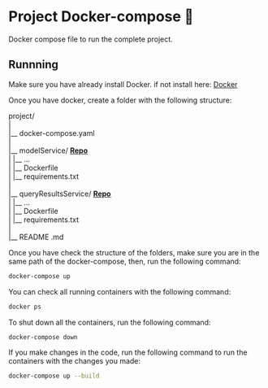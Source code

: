 
# Project Docker-compose 🐳
Docker compose file to run the complete project.

## Runnning
Make sure you have already install Docker.
if not install here:  [Docker](https://www.docker.com)

Once you have docker, create a folder with the following structure:

project/  
|  
|__ docker-compose.yaml  
|  
|__ modelService/ **[Repo](https://github.com/Proyecto-de-Grado-Brainy-Noise/modelService/tree/develop)**  
|   |__ ...  
|   |__ Dockerfile   
|   |__ requirements.txt   
|  
|__ queryResultsService/  **[Repo](https://github.com/Proyecto-de-Grado-Brainy-Noise/queryResultsService/tree/develop)**   
|   |__ ...  
|   |__ Dockerfile   
|   |__ requirements.txt   
|       
|__ README .md   



Once you have check the structure of the folders, make sure you are in the same path of the docker-compose, then, run the following command:

```sh
docker-compose up
```

You can check all running containers with the following command:
```sh
docker ps
```

To shut down all the containers, run the following command:
```sh
docker-compose down
```
If you make changes in the code, run the following command to run the containers with the changes you made:

```sh
docker-compose up --build
```




